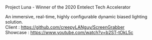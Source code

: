 Project Luna - Winner of the 2020 Entelect Tech Accelerator

An immersive, real-time, highly configurable dynamic biased lighting solution.  
Client : https://github.com/creepyLANguy/ScreenGrabber  
Showcase : https://www.youtube.com/watch?v=b2ST-tOkL5c
